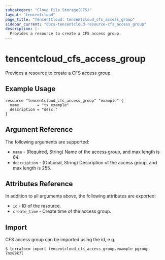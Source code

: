 ```yaml
---
subcategory: "Cloud File Storage(CFS)"
layout: "tencentcloud"
page_title: "TencentCloud: tencentcloud_cfs_access_group"
sidebar_current: "docs-tencentcloud-resource-cfs_access_group"
description: |-
  Provides a resource to create a CFS access group.
---
```


# tencentcloud_cfs_access_group

Provides a resource to create a CFS access group.

## Example Usage

```hcl
resource "tencentcloud_cfs_access_group" "example" {
  name        = "tx_example"
  description = "desc."
}
```

## Argument Reference

The following arguments are supported:

* `name` - (Required, String) Name of the access group, and max length is 64.
* `description` - (Optional, String) Description of the access group, and max length is 255.

## Attributes Reference

In addition to all arguments above, the following attributes are exported:

* `id` - ID of the resource.
* `create_time` - Create time of the access group.



## Import

CFS access group can be imported using the id, e.g.

```
$ terraform import tencentcloud_cfs_access_group.example pgroup-7nx89k7l
```


